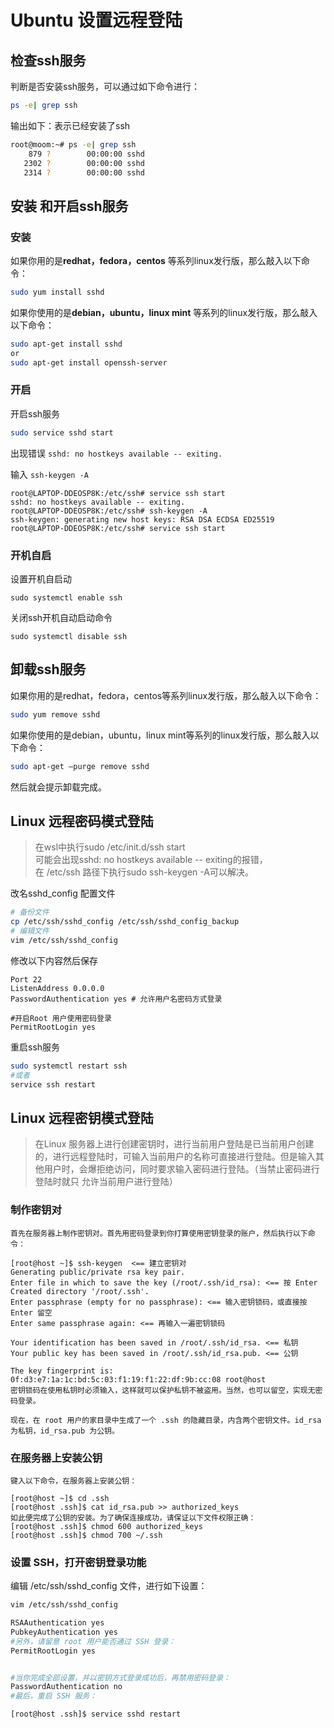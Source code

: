 # Ubuntu 设置远程登陆

## 检查ssh服务

判断是否安装ssh服务，可以通过如下命令进行：

```bash
ps -e| grep ssh
```


输出如下：表示已经安装了ssh

```bash
root@moom:~# ps -e| grep ssh
    879 ?        00:00:00 sshd
   2302 ?        00:00:00 sshd
   2314 ?        00:00:00 sshd
```

## 安装 和开启ssh服务

### 安装

如果你用的是**redhat，fedora，centos** 等系列linux发行版，那么敲入以下命令：

```bash
sudo yum install sshd
```


如果你使用的是**debian，ubuntu，linux mint** 等系列的linux发行版，那么敲入以下命令：

```bash
sudo apt-get install sshd
or
sudo apt-get install openssh-server
```


### 开启

开启ssh服务

```bash
sudo service sshd start
```

出现错误  `sshd: no hostkeys available -- exiting.`

输入  `ssh-keygen -A`

```shell
root@LAPTOP-DDEOSP8K:/etc/ssh# service ssh start
sshd: no hostkeys available -- exiting.
root@LAPTOP-DDEOSP8K:/etc/ssh# ssh-keygen -A
ssh-keygen: generating new host keys: RSA DSA ECDSA ED25519
root@LAPTOP-DDEOSP8K:/etc/ssh# service ssh start
```

### 开机自启

设置开机自启动

```纯文本
sudo systemctl enable ssh
```


关闭ssh开机自动启动命令

```纯文本
sudo systemctl disable ssh
```

## 卸载ssh服务

如果你用的是redhat，fedora，centos等系列linux发行版，那么敲入以下命令：

```bash
sudo yum remove sshd
```


如果你使用的是debian，ubuntu，linux mint等系列的linux发行版，那么敲入以下命令：

```bash
sudo apt-get –purge remove sshd
```


然后就会提示卸载完成。

## Linux 远程密码模式登陆

> 在wsl中执行sudo /etc/init.d/ssh start<br />可能会出现sshd: no hostkeys available -- exiting的报错，<br />在 /etc/ssh 路径下执行sudo ssh-keygen -A可以解决。


改名sshd_config 配置文件

```bash
# 备份文件
cp /etc/ssh/sshd_config /etc/ssh/sshd_config_backup
# 编辑文件
vim /etc/ssh/sshd_config
```


修改以下内容然后保存

```纯文本
Port 22
ListenAddress 0.0.0.0
PasswordAuthentication yes # 允许用户名密码方式登录

#开启Root 用户使用密码登录
PermitRootLogin yes
```


重启ssh服务

```bash
sudo systemctl restart ssh
#或者
service ssh restart
```


## Linux 远程密钥模式登陆

> 在Linux 服务器上进行创建密钥时，进行当前用户登陆是已当前用户创建的，进行远程登陆时，可输入当前用户的名称可直接进行登陆。但是输入其他用户时，会爆拒绝访问，同时要求输入密码进行登陆。（当禁止密码进行登陆时就只 允许当前用户进行登陆）


### 制作密钥对

```纯文本
首先在服务器上制作密钥对。首先用密码登录到你打算使用密钥登录的账户，然后执行以下命令：

[root@host ~]$ ssh-keygen  <== 建立密钥对
Generating public/private rsa key pair.
Enter file in which to save the key (/root/.ssh/id_rsa): <== 按 Enter
Created directory '/root/.ssh'.
Enter passphrase (empty for no passphrase): <== 输入密钥锁码，或直接按 Enter 留空
Enter same passphrase again: <== 再输入一遍密钥锁码

Your identification has been saved in /root/.ssh/id_rsa. <== 私钥
Your public key has been saved in /root/.ssh/id_rsa.pub. <== 公钥

The key fingerprint is:
0f:d3:e7:1a:1c:bd:5c:03:f1:19:f1:22:df:9b:cc:08 root@host
密钥锁码在使用私钥时必须输入，这样就可以保护私钥不被盗用。当然，也可以留空，实现无密码登录。

现在，在 root 用户的家目录中生成了一个 .ssh 的隐藏目录，内含两个密钥文件。id_rsa 为私钥，id_rsa.pub 为公钥。
```


### 在服务器上安装公钥

```纯文本
键入以下命令，在服务器上安装公钥：

[root@host ~]$ cd .ssh
[root@host .ssh]$ cat id_rsa.pub >> authorized_keys
如此便完成了公钥的安装。为了确保连接成功，请保证以下文件权限正确：
[root@host .ssh]$ chmod 600 authorized_keys
[root@host .ssh]$ chmod 700 ~/.ssh
```


### 设置 SSH，打开密钥登录功能

编辑 /etc/ssh/sshd_config 文件，进行如下设置：

```bash
vim /etc/ssh/sshd_config 

RSAAuthentication yes
PubkeyAuthentication yes
#另外，请留意 root 用户能否通过 SSH 登录：
PermitRootLogin yes


#当你完成全部设置，并以密钥方式登录成功后，再禁用密码登录：
PasswordAuthentication no
#最后，重启 SSH 服务：

[root@host .ssh]$ service sshd restart
```

